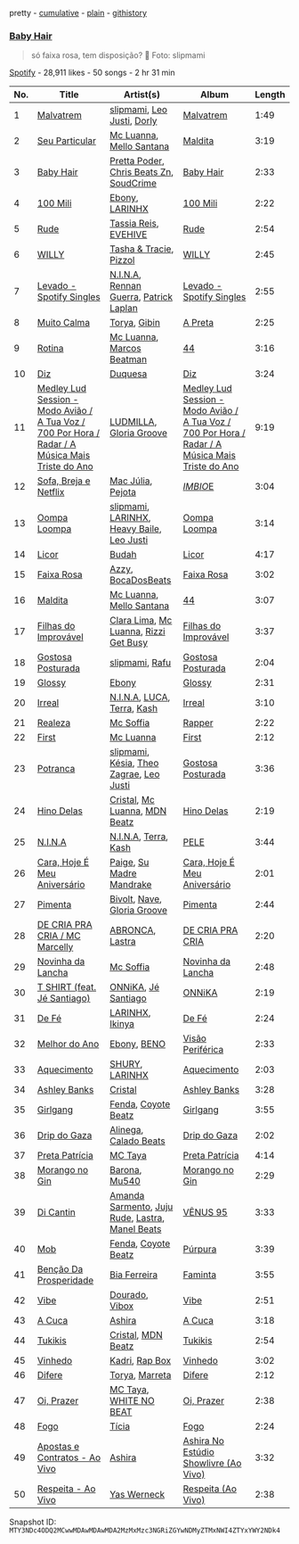 pretty - [cumulative](/playlists/cumulative/37i9dQZF1DX1CDfMq8oOPq.md) - [plain](/playlists/plain/37i9dQZF1DX1CDfMq8oOPq) - [githistory](https://github.githistory.xyz/mackorone/spotify-playlist-archive/blob/main/playlists/plain/37i9dQZF1DX1CDfMq8oOPq)

### [Baby Hair](https://open.spotify.com/playlist/37i9dQZF1DX1CDfMq8oOPq)

> só faixa rosa, tem disposição? 🎀 Foto: slipmami

[Spotify](https://open.spotify.com/user/spotify) - 28,911 likes - 50 songs - 2 hr 31 min

| No. | Title | Artist(s) | Album | Length |
|---|---|---|---|---|
| 1 | [Malvatrem](https://open.spotify.com/track/6wsR1Hk6yshbjO3Wi7M1GJ) | [slipmami](https://open.spotify.com/artist/1tnx55teqOt1cV6IlKcgNs), [Leo Justi](https://open.spotify.com/artist/1puzPcrOHKTMQ6KTuYfqU0), [Dorly](https://open.spotify.com/artist/1mAJkqf6ZX7Tm1WCTwRuI2) | [Malvatrem](https://open.spotify.com/album/1ZPKYFpymZKgLc0T0Z9WDL) | 1:49 |
| 2 | [Seu Particular](https://open.spotify.com/track/7FbeeyMWZsJw36SaRbFNMk) | [Mc Luanna](https://open.spotify.com/artist/6VpdTQWCRE01WVoEuby2a6), [Mello Santana](https://open.spotify.com/artist/02J1zj1QPj7nlJiKGX6wgY) | [Maldita](https://open.spotify.com/album/5YAVUmI41dnIgFCHPCtVFu) | 3:19 |
| 3 | [Baby Hair](https://open.spotify.com/track/6tgveJsfKptFd0mvJG9Iv6) | [Pretta Poder](https://open.spotify.com/artist/6CEm11gYIUP8EeirFIXAYt), [Chris Beats Zn](https://open.spotify.com/artist/0YOr5sV4zMMyj5xviWiFjW), [SoudCrime](https://open.spotify.com/artist/0Huu7Wxkay3mCaoMuVkRNg) | [Baby Hair](https://open.spotify.com/album/6Hk41Rh3IMBcdhOwneSaQo) | 2:33 |
| 4 | [100 Mili](https://open.spotify.com/track/4eolUWC5VizUx1YMHMeagu) | [Ebony](https://open.spotify.com/artist/1UBSRfDGNkhpTWQeMyCwHb), [LARINHX](https://open.spotify.com/artist/00kQ5yo7yxd5KC1ihuH77i) | [100 Mili](https://open.spotify.com/album/1BwTcopCPLmipd6iCOVXFi) | 2:22 |
| 5 | [Rude](https://open.spotify.com/track/3rdUXvGBzH97grQewH9AtO) | [Tassia Reis](https://open.spotify.com/artist/0kc1BjcLHaXhZVzCp0HeAl), [EVEHIVE](https://open.spotify.com/artist/3FuxqwSNXMltSpqe8Dpe8h) | [Rude](https://open.spotify.com/album/68UOEAyDvW6kxhDDMF5NOC) | 2:54 |
| 6 | [WILLY](https://open.spotify.com/track/2nmfojpIbGRmDa2UCfddYW) | [Tasha & Tracie](https://open.spotify.com/artist/5Gv1C1LY8pWiYcfcdjSNMT), [Pizzol](https://open.spotify.com/artist/1LvxqCO8GOAKkDzDOXfrAK) | [WILLY](https://open.spotify.com/album/5voxHC8bWiqFAw4toUcsZs) | 2:45 |
| 7 | [Levado \- Spotify Singles](https://open.spotify.com/track/15psePad9IL6X85xlyjzRh) | [N.I.N.A](https://open.spotify.com/artist/32NfHH4nSmu97Z4RQjPyET), [Rennan Guerra](https://open.spotify.com/artist/1342WybEuWuTMbl8emV1TA), [Patrick Laplan](https://open.spotify.com/artist/4XfU95qBFC5ZmdhfRXeP6o) | [Levado \- Spotify Singles](https://open.spotify.com/album/2vJRY4PZKv6wtUdG7Uoldy) | 2:55 |
| 8 | [Muito Calma](https://open.spotify.com/track/5MLnrPYZDlH1MRRaD4rRXU) | [Torya](https://open.spotify.com/artist/1WWepZwmNRqvNIOpLyX8dh), [Gibin](https://open.spotify.com/artist/7lC3tO6g2CQhlN0yeDVLDM) | [A Preta](https://open.spotify.com/album/0c6NCCSnLJjgQTZlkzUmQS) | 2:25 |
| 9 | [Rotina](https://open.spotify.com/track/5lnUkWihFa5guFzLi8y8Hb) | [Mc Luanna](https://open.spotify.com/artist/6VpdTQWCRE01WVoEuby2a6), [Marcos Beatman](https://open.spotify.com/artist/42VxOCKKlEXQ1kgDZBXnfk) | [44](https://open.spotify.com/album/54SQtN4KEfykOFgjtKXLzr) | 3:16 |
| 10 | [Diz](https://open.spotify.com/track/2FWOsv9w008EapGfigHK9i) | [Duquesa](https://open.spotify.com/artist/1JlC6XG7lkwT6GzgQB9xOx) | [Diz](https://open.spotify.com/album/7Lxz0lRrYciltkKfziu6s0) | 3:24 |
| 11 | [Medley Lud Session \- Modo Avião / A Tua Voz / 700 Por Hora / Radar / A Música Mais Triste do Ano](https://open.spotify.com/track/7HYdckQd1guaSYVwMQ3SFL) | [LUDMILLA](https://open.spotify.com/artist/3CDoRporvSjdzTrm99a3gi), [Gloria Groove](https://open.spotify.com/artist/7rXMvXRnWHaSwnVvPeUUfw) | [Medley Lud Session \- Modo Avião / A Tua Voz / 700 Por Hora / Radar / A Música Mais Triste do Ano](https://open.spotify.com/album/0zaigYjLBnB3JcrUwZEfNV) | 9:19 |
| 12 | [Sofa, Breja e Netflix](https://open.spotify.com/track/6eIZaT9qNz9lVrhWbJOWls) | [Mac Júlia](https://open.spotify.com/artist/0xXEI1dXDaCOmkIPNYtPWF), [Pejota](https://open.spotify.com/artist/3W10YNoIzqgJymjc5ULDzu) | [$IMBIO$E](https://open.spotify.com/album/4yDTSQ6Iztp8kfmqv7HsUY) | 3:04 |
| 13 | [Oompa Loompa](https://open.spotify.com/track/0Wg8XNchyTN5qlOfgXFEc7) | [slipmami](https://open.spotify.com/artist/1tnx55teqOt1cV6IlKcgNs), [LARINHX](https://open.spotify.com/artist/00kQ5yo7yxd5KC1ihuH77i), [Heavy Baile](https://open.spotify.com/artist/2E4sNJOOy9hae0J8DkT43M), [Leo Justi](https://open.spotify.com/artist/1puzPcrOHKTMQ6KTuYfqU0) | [Oompa Loompa](https://open.spotify.com/album/47ZG3gfqIRftdUgcuo6k6M) | 3:14 |
| 14 | [Licor](https://open.spotify.com/track/3pPudCfrDQWTnMZsYzIs7N) | [Budah](https://open.spotify.com/artist/08zSkHjCY3ypH4gdBVHWgO) | [Licor](https://open.spotify.com/album/6a9GBHSCTEoyGopwFQOj19) | 4:17 |
| 15 | [Faixa Rosa](https://open.spotify.com/track/1DoaY4rjTCk5cUEUTU2pq3) | [Azzy](https://open.spotify.com/artist/1uf8uSErmKc3JVtmjVBZ83), [BocaDosBeats](https://open.spotify.com/artist/08Jh4nbAgQK1ZcY9FpcBjw) | [Faixa Rosa](https://open.spotify.com/album/5qAsZm3XpJWm99peC2JTDs) | 3:02 |
| 16 | [Maldita](https://open.spotify.com/track/3MSsAKcyLjiMJz0Hq4kZos) | [Mc Luanna](https://open.spotify.com/artist/6VpdTQWCRE01WVoEuby2a6), [Mello Santana](https://open.spotify.com/artist/02J1zj1QPj7nlJiKGX6wgY) | [44](https://open.spotify.com/album/54SQtN4KEfykOFgjtKXLzr) | 3:07 |
| 17 | [Filhas do Improvável](https://open.spotify.com/track/1PRtKlhyg4iHT3827dGHvd) | [Clara Lima](https://open.spotify.com/artist/4XdUyu7YX6zgKLi34JYQSG), [Mc Luanna](https://open.spotify.com/artist/6VpdTQWCRE01WVoEuby2a6), [Rizzi Get Busy](https://open.spotify.com/artist/4VlgWkOGAvRh8Ke38UvqgO) | [Filhas do Improvável](https://open.spotify.com/album/10VElbFY3stDclLObB9NZ1) | 3:37 |
| 18 | [Gostosa Posturada](https://open.spotify.com/track/0QrZOO5aW18qjKHbjcClWu) | [slipmami](https://open.spotify.com/artist/1tnx55teqOt1cV6IlKcgNs), [Rafu](https://open.spotify.com/artist/2wrb1WRmxjvwtnyjPXOnvk) | [Gostosa Posturada](https://open.spotify.com/album/3mp2ekGulGPeycSW8kugCr) | 2:04 |
| 19 | [Glossy](https://open.spotify.com/track/3S30QGvGK7YPhVPM6GC0N6) | [Ebony](https://open.spotify.com/artist/1UBSRfDGNkhpTWQeMyCwHb) | [Glossy](https://open.spotify.com/album/39WCvdoXW7iqdXCDP7hAcp) | 2:31 |
| 20 | [Irreal](https://open.spotify.com/track/0VotVMtQ7gMA7cMlGBfEcc) | [N.I.N.A](https://open.spotify.com/artist/32NfHH4nSmu97Z4RQjPyET), [LUCA](https://open.spotify.com/artist/1DRzLtTsFTbnPTYgkTDRIi), [Terra](https://open.spotify.com/artist/0wTyCMz1sLbxVNN0OP18oW), [Kash](https://open.spotify.com/artist/4QQfMoY4iQmKwz7Ni1QVpt) | [Irreal](https://open.spotify.com/album/7wnQ2bHyKp92zJuGNepuGE) | 3:10 |
| 21 | [Realeza](https://open.spotify.com/track/5OU9MTz2dl9HKJmoxA5dJV) | [Mc Soffia](https://open.spotify.com/artist/2aPCjzfki5HgFLrse785FT) | [Rapper](https://open.spotify.com/album/6QUcLAP54GOcf5ZUoSbUoZ) | 2:22 |
| 22 | [First](https://open.spotify.com/track/0oomKGn85TDeVwhSIiTLQA) | [Mc Luanna](https://open.spotify.com/artist/6VpdTQWCRE01WVoEuby2a6) | [First](https://open.spotify.com/album/3cdm9REaJt8UGdSC3N2gSN) | 2:12 |
| 23 | [Potranca](https://open.spotify.com/track/0l1jN8AUIHnTJYTbTh5kX9) | [slipmami](https://open.spotify.com/artist/1tnx55teqOt1cV6IlKcgNs), [Késia](https://open.spotify.com/artist/1gZaDWPWgzRhSQA0Aui2m2), [Theo Zagrae](https://open.spotify.com/artist/0pX9KfvxYdwXSh43fX4t8z), [Leo Justi](https://open.spotify.com/artist/1puzPcrOHKTMQ6KTuYfqU0) | [Gostosa Posturada](https://open.spotify.com/album/3NQXrEDQR2TG7rnYP6TwMF) | 3:36 |
| 24 | [Hino Delas](https://open.spotify.com/track/2k7EbkIovGbJJCWy7OoOgb) | [Cristal](https://open.spotify.com/artist/6i4nbGTS2gSP0e6emkTqdX), [Mc Luanna](https://open.spotify.com/artist/6VpdTQWCRE01WVoEuby2a6), [MDN Beatz](https://open.spotify.com/artist/6EaIRN2UvHGu9EdeBvfPo1) | [Hino Delas](https://open.spotify.com/album/7yZ4A2amuedBlNHRC9ESMd) | 2:19 |
| 25 | [N.I.N.A](https://open.spotify.com/track/0ZVW6vKav9Jp9AunMFmulJ) | [N.I.N.A](https://open.spotify.com/artist/32NfHH4nSmu97Z4RQjPyET), [Terra](https://open.spotify.com/artist/0wTyCMz1sLbxVNN0OP18oW), [Kash](https://open.spotify.com/artist/4QQfMoY4iQmKwz7Ni1QVpt) | [PELE](https://open.spotify.com/album/57LANvZ85BtVlj31EAY7EK) | 3:44 |
| 26 | [Cara, Hoje É Meu Aniversário](https://open.spotify.com/track/2DpgbrHd6RCrmFA6oLInv1) | [Paige](https://open.spotify.com/artist/1XqfMFbATKSRu5nDy2AZO9), [Su Madre Mandrake](https://open.spotify.com/artist/1S1jcqQMtTQhQF1D2yhk4i) | [Cara, Hoje É Meu Aniversário](https://open.spotify.com/album/29B30ocnhpIQndlp0UtEtD) | 2:01 |
| 27 | [Pimenta](https://open.spotify.com/track/12LpEgxl7XLiuvv0PXj1DT) | [Bivolt](https://open.spotify.com/artist/0mQoWD18BxzhN8kr1cNwgQ), [Nave](https://open.spotify.com/artist/2Xpiwporhsl8LXdC96Xs8J), [Gloria Groove](https://open.spotify.com/artist/7rXMvXRnWHaSwnVvPeUUfw) | [Pimenta](https://open.spotify.com/album/4uNMPFLGmrvLhMWGgT8fT7) | 2:44 |
| 28 | [DE CRIA PRA CRIA / MC Marcelly](https://open.spotify.com/track/6ytgQdqiWF2QDH9lA24knH) | [ABRONCA](https://open.spotify.com/artist/03Bdw7o4orNeiIa0WHp4Fd), [Lastra](https://open.spotify.com/artist/5W0yWqP7U3b2Y89gSgR9OD) | [DE CRIA PRA CRIA](https://open.spotify.com/album/201Vl6NCeUaR2c4bnSxYad) | 2:20 |
| 29 | [Novinha da Lancha](https://open.spotify.com/track/234hlFlKjMokIVGIMakFAN) | [Mc Soffia](https://open.spotify.com/artist/2aPCjzfki5HgFLrse785FT) | [Novinha da Lancha](https://open.spotify.com/album/0iRAfyQVKFLQO8ti290R9u) | 2:48 |
| 30 | [T SHIRT \(feat\. Jé Santiago\)](https://open.spotify.com/track/4yx4UxUQwBkRtSWkM854aS) | [ONNiKA](https://open.spotify.com/artist/7h2qMFZKbjifWLpMhsQ988), [Jé Santiago](https://open.spotify.com/artist/4xKfNBUXa00go8RU9TwwkI) | [ONNiKA](https://open.spotify.com/album/6KTGjKqOhXcHTUKb1EqeLd) | 2:19 |
| 31 | [De Fé](https://open.spotify.com/track/73LpUA3H3L6kZuUzWE4j72) | [LARINHX](https://open.spotify.com/artist/00kQ5yo7yxd5KC1ihuH77i), [Ikinya](https://open.spotify.com/artist/3P9UYzQwlhR3HczWdbtcmU) | [De Fé](https://open.spotify.com/album/7yvEzXsMNAIGBQtd0luLDZ) | 2:24 |
| 32 | [Melhor do Ano](https://open.spotify.com/track/3t8ABVwTR0nTDb5wdHmoQl) | [Ebony](https://open.spotify.com/artist/1UBSRfDGNkhpTWQeMyCwHb), [BENO](https://open.spotify.com/artist/6SZeSPUyGxCMBcaysxnYny) | [Visão Periférica](https://open.spotify.com/album/5eNapidkVarWi1MlD8fMjx) | 2:33 |
| 33 | [Aquecimento](https://open.spotify.com/track/50xFtTjve71h0UwBRM5aWW) | [SHURY](https://open.spotify.com/artist/7luJJRhYeoWYyJ6GALZvjM), [LARINHX](https://open.spotify.com/artist/00kQ5yo7yxd5KC1ihuH77i) | [Aquecimento](https://open.spotify.com/album/7D9ko1HfH2A1tTOA8UYyaw) | 2:03 |
| 34 | [Ashley Banks](https://open.spotify.com/track/5zu8LEldkTfctEEFVQID8x) | [Cristal](https://open.spotify.com/artist/6i4nbGTS2gSP0e6emkTqdX) | [Ashley Banks](https://open.spotify.com/album/6CDE1Mgxb05mEbjI9LdyQY) | 3:28 |
| 35 | [Girlgang](https://open.spotify.com/track/6b9BbNiHZkmGCXkSzTls5I) | [Fenda](https://open.spotify.com/artist/2MOzAmZ3VnuQuUYD1slLSq), [Coyote Beatz](https://open.spotify.com/artist/2PhFsxtwCQLS3e9SJwDN3j) | [Girlgang](https://open.spotify.com/album/2YCY4UZq39Q6IXI1wJBrBJ) | 3:55 |
| 36 | [Drip do Gaza](https://open.spotify.com/track/697vMFx7zhkhj5uQ8asedp) | [Alinega](https://open.spotify.com/artist/5cuq4MQJ4HGk0JeNrXkpl6), [Calado Beats](https://open.spotify.com/artist/0hOreiY25L5j8Li8HtBBSN) | [Drip do Gaza](https://open.spotify.com/album/416rvMJm3dpl5L6XB0L6q9) | 2:02 |
| 37 | [Preta Patrícia](https://open.spotify.com/track/3IkBv7RRbbZchtrO4hziB6) | [MC Taya](https://open.spotify.com/artist/7vUQ69pnimnTG3WAWnVP9i) | [Preta Patrícia](https://open.spotify.com/album/6aTXMJZMd1AAeTkLHCrTOX) | 4:14 |
| 38 | [Morango no Gin](https://open.spotify.com/track/64AaCofmb0AqrN7vWuXO5c) | [Barona](https://open.spotify.com/artist/26STitvgUGkBvAG0obuDQn), [Mu540](https://open.spotify.com/artist/13yQqjPy4Esq0Ru3R1fipU) | [Morango no Gin](https://open.spotify.com/album/6nkJrMukU7V3XXfVKLujjA) | 2:29 |
| 39 | [Di Cantin](https://open.spotify.com/track/356CwzCo3A8DAePdSEA4u6) | [Amanda Sarmento](https://open.spotify.com/artist/2QFGLsI0ugeKkmGSggCr73), [Juju Rude](https://open.spotify.com/artist/3d8GIcSCusjD1PkMxt76e1), [Lastra](https://open.spotify.com/artist/5W0yWqP7U3b2Y89gSgR9OD), [Manel Beats](https://open.spotify.com/artist/5IU9FllWIyNyECvitNqJ5j) | [VÊNUS 95](https://open.spotify.com/album/72ONRFXSWFtgf5QzZbKeuq) | 3:33 |
| 40 | [Mob](https://open.spotify.com/track/4Lj7Jipbh9Z4QqGJvcIpuN) | [Fenda](https://open.spotify.com/artist/2MOzAmZ3VnuQuUYD1slLSq), [Coyote Beatz](https://open.spotify.com/artist/2PhFsxtwCQLS3e9SJwDN3j) | [Púrpura](https://open.spotify.com/album/0cdIIZgZt1izXSmjPL045h) | 3:39 |
| 41 | [Benção Da Prosperidade](https://open.spotify.com/track/1VX8i8qoL4kCPDZLb1eKs2) | [Bia Ferreira](https://open.spotify.com/artist/0Aj4m8El9TdnqyVHhkuloa) | [Faminta](https://open.spotify.com/album/6ekaLRjzflYYAS7qFBgNCj) | 3:55 |
| 42 | [Vibe](https://open.spotify.com/track/1jMCSwd04JhgbqWJqKJSVG) | [Dourado](https://open.spotify.com/artist/6A4I0Mwth99UqrnvGQs7W8), [Vibox](https://open.spotify.com/artist/0PfNZmCTYovBPEfY5bZF4x) | [Vibe](https://open.spotify.com/album/0vOrt7Tus6OZbegppVeBX5) | 2:51 |
| 43 | [A Cuca](https://open.spotify.com/track/6kdqevDkFJvZeIwYCJZxLh) | [Ashira](https://open.spotify.com/artist/3bwb5u6i1DM7nDxnBSDDCa) | [A Cuca](https://open.spotify.com/album/29QITg4lHccmO94R4qX5xK) | 3:18 |
| 44 | [Tukikis](https://open.spotify.com/track/4yaZDkcert6F9kN4Bs51B7) | [Cristal](https://open.spotify.com/artist/6i4nbGTS2gSP0e6emkTqdX), [MDN Beatz](https://open.spotify.com/artist/6EaIRN2UvHGu9EdeBvfPo1) | [Tukikis](https://open.spotify.com/album/0NarRuAKpqlB8Aet14O24n) | 2:54 |
| 45 | [Vinhedo](https://open.spotify.com/track/3Jk2PrmUEspv0c8HcWPqia) | [Kadri](https://open.spotify.com/artist/080IizDi2wwWfkw1zPdBZz), [Rap Box](https://open.spotify.com/artist/5FEcNzwbLj2pvhgZFojYAp) | [Vinhedo](https://open.spotify.com/album/1O8M18t6aiWpNNsQsKx2gh) | 3:02 |
| 46 | [Difere](https://open.spotify.com/track/6AgGeM4gmmSxWJeIblSa5G) | [Torya](https://open.spotify.com/artist/1WWepZwmNRqvNIOpLyX8dh), [Marreta](https://open.spotify.com/artist/0glk5tMutCR844wvAoFJ8J) | [Difere](https://open.spotify.com/album/1CqyxG4xsl7HoqBPGwWVhQ) | 2:12 |
| 47 | [Oi, Prazer](https://open.spotify.com/track/4pCTXorg7BKc6SmjtQaEbG) | [MC Taya](https://open.spotify.com/artist/7vUQ69pnimnTG3WAWnVP9i), [WHITE NO BEAT](https://open.spotify.com/artist/4xJQUv60hFofQfApMsPtJu) | [Oi, Prazer](https://open.spotify.com/album/3NhhBBKyHZNfILXQs5WwDQ) | 2:38 |
| 48 | [Fogo](https://open.spotify.com/track/0z8LtG7fiK0EHwtNVudl8d) | [Tícia](https://open.spotify.com/artist/32sKApT6WxIehmBNyGLsXN) | [Fogo](https://open.spotify.com/album/30bN41Kha9wBELEX60Nvel) | 2:24 |
| 49 | [Apostas e Contratos \- Ao Vivo](https://open.spotify.com/track/79mrh2ByWxSh24uV8I6pIc) | [Ashira](https://open.spotify.com/artist/3bwb5u6i1DM7nDxnBSDDCa) | [Ashira No Estúdio Showlivre \(Ao Vivo\)](https://open.spotify.com/album/6nxV2RXjblA8wg4ZZs6Mea) | 3:32 |
| 50 | [Respeita \- Ao Vivo](https://open.spotify.com/track/1byuWMcip5l2NzFLcdtuhL) | [Yas Werneck](https://open.spotify.com/artist/5TjjSBov2DyArXPihcNWs2) | [Respeita \(Ao Vivo\)](https://open.spotify.com/album/3hS2GHhiCwX0XVwETTD5uX) | 2:38 |

Snapshot ID: `MTY3NDc4ODQ2MCwwMDAwMDAwMDA2MzMxMzc3NGRiZGYwNDMyZTMxNWI4ZTYxYWY2NDk4`
